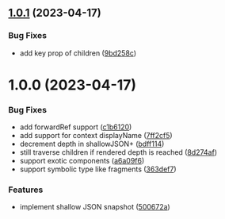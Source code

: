 ## [1.0.1](https://github.com/AndyOGo/react-test-renderer-shallow-json/compare/v1.0.0...v1.0.1) (2023-04-17)


### Bug Fixes

* add key prop of children ([9bd258c](https://github.com/AndyOGo/react-test-renderer-shallow-json/commit/9bd258cdd06020723ed84db8aedb98ff0d6407b4))

# 1.0.0 (2023-04-17)


### Bug Fixes

* add forwardRef support ([c1b6120](https://github.com/AndyOGo/react-test-renderer-shallow-json/commit/c1b6120a1b0737e9ffd5e8f044341714088e7590))
* add support for context displayName ([7ff2cf5](https://github.com/AndyOGo/react-test-renderer-shallow-json/commit/7ff2cf564f6339e2ce50d2db8c47e12e74430772))
* decrement depth in shallowJSON+ ([bdff114](https://github.com/AndyOGo/react-test-renderer-shallow-json/commit/bdff114eaeb3060f0e1e08a2538597625075004e))
* still traverse children if rendered depth is reached ([8d274af](https://github.com/AndyOGo/react-test-renderer-shallow-json/commit/8d274afb575916d5c90816f8d4238417cd5fb598))
* support exotic components ([a6a09f6](https://github.com/AndyOGo/react-test-renderer-shallow-json/commit/a6a09f675daaa0f9f09da5732d137e8ec3d1f14e))
* support symbolic type like fragments ([363def7](https://github.com/AndyOGo/react-test-renderer-shallow-json/commit/363def7912f82f2c588bc790e761616c0638ba54))


### Features

* implement shallow JSON snapshot ([500672a](https://github.com/AndyOGo/react-test-renderer-shallow-json/commit/500672abe7daeb5624b8d4f4ab3af844706b6c00))
